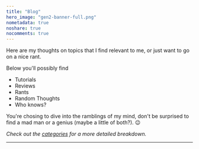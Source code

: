```yaml
---
title: "Blog"
hero_image: "gen2-banner-full.png"
nometadata: true
noshare: true
nocomments: true
---
```


Here are my thoughts on topics that I find relevant to me, or just want to go
on a nice rant.

Below you'll possibly find

* Tutorials
* Reviews
* Rants
* Random Thoughts
* Who knows?

You're chosing to dive into the ramblings of my mind, don't be surprised to
find a mad man or a genius (maybe a little of both?). :wink:

<em>Check out the [categories](/categories) for a more detailed breakdown.</em>

---
